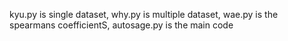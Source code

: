 kyu.py is single dataset,
why.py is multiple dataset,
wae.py is the spearmans coefficientS,
autosage.py is the main code
